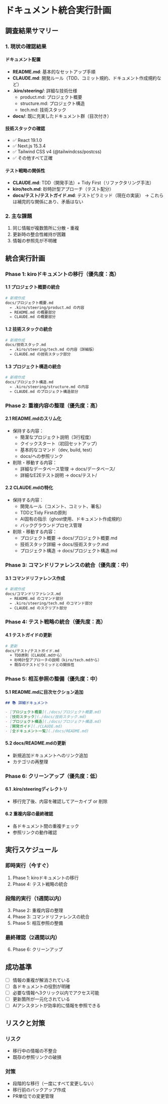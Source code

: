 # ドキュメント統合実行計画

## 調査結果サマリー

### 1. 現状の確認結果

#### ドキュメント配置
- **README.md**: 基本的なセットアップ手順
- **CLAUDE.md**: 開発ルール（TDD、コミット規約、ドキュメント作成規約など）
- **.kiro/steering/**: 詳細な技術仕様
  - product.md: プロジェクト概要
  - structure.md: プロジェクト構造
  - tech.md: 技術スタック
- **docs/**: 既に充実したドキュメント群（目次付き）

#### 技術スタックの確認
- ✅ React 19.1.0
- ✅ Next.js 15.3.4  
- ✅ Tailwind CSS v4 (@tailwindcss/postcss)
- ✅ その他すべて正確

#### テスト戦略の関係性
- **CLAUDE.md**: TDD（開発手法）+ Tidy First（リファクタリング手法）
- **kiro/tech.md**: 砂時計型アプローチ（テスト配分）
- **docs/テスト/テストガイド.md**: テストピラミッド（現在の実装）
→ これらは補完的な関係にあり、矛盾はない

### 2. 主な課題
1. 同じ情報が複数箇所に分散・重複
2. 更新時の整合性維持が困難
3. 情報の参照先が不明確

## 統合実行計画

### Phase 1: kiroドキュメントの移行（優先度：高）

#### 1.1 プロジェクト概要の統合
```bash
# 新規作成
docs/プロジェクト概要.md
  ← .kiro/steering/product.md の内容
  ← README.md の概要部分
  ← CLAUDE.md の概要部分
```

#### 1.2 技術スタックの統合
```bash
# 新規作成
docs/技術スタック.md
  ← .kiro/steering/tech.md の内容（詳細版）
  ← CLAUDE.md の技術スタック部分
```

#### 1.3 プロジェクト構造の統合
```bash
# 新規作成
docs/プロジェクト構造.md
  ← .kiro/steering/structure.md の内容
  ← CLAUDE.md のプロジェクト構造部分
```

### Phase 2: 重複内容の整理（優先度：高）

#### 2.1 README.mdのスリム化
- 保持する内容：
  - 簡潔なプロジェクト説明（3行程度）
  - クイックスタート（初回セットアップ）
  - 基本的なコマンド（dev, build, test）
  - docs/への参照リンク
- 削除・移動する内容：
  - 詳細なデータベース管理 → docs/データベース/
  - 詳細なE2Eテスト説明 → docs/テスト/

#### 2.2 CLAUDE.mdの特化
- 保持する内容：
  - 開発ルール（コメント、コミット、署名）
  - TDDとTidy Firstの原則
  - AI固有の指示（ghost使用、ドキュメント作成規約）
  - バックグラウンドプロセス管理
- 削除・移動する内容：
  - プロジェクト概要 → docs/プロジェクト概要.md
  - 技術スタック詳細 → docs/技術スタック.md
  - プロジェクト構造 → docs/プロジェクト構造.md

### Phase 3: コマンドリファレンスの統合（優先度：中）

#### 3.1 コマンドリファレンス作成
```bash
# 新規作成
docs/コマンドリファレンス.md
  ← README.md のコマンド部分
  ← .kiro/steering/tech.md のコマンド部分
  ← CLAUDE.md のスクリプト部分
```

### Phase 4: テスト戦略の統合（優先度：高）

#### 4.1 テストガイドの更新
```bash
# 更新
docs/テスト/テストガイド.md
  + TDD原則（CLAUDE.mdから）
  + 砂時計型アプローチの説明（kiro/tech.mdから）
  + 既存のテストピラミッドとの関係性
```

### Phase 5: 相互参照の整備（優先度：中）

#### 5.1 README.mdに目次セクション追加
```markdown
## 📚 詳細ドキュメント

- [プロジェクト概要](./docs/プロジェクト概要.md)
- [技術スタック](./docs/技術スタック.md)
- [プロジェクト構造](./docs/プロジェクト構造.md)
- [開発ガイド](./CLAUDE.md)
- [全ドキュメント一覧](./docs/README.md)
```

#### 5.2 docs/README.mdの更新
- 新規追加ドキュメントへのリンク追加
- カテゴリの再整理

### Phase 6: クリーンアップ（優先度：低）

#### 6.1 .kiro/steeringディレクトリ
- 移行完了後、内容を確認してアーカイブ or 削除

#### 6.2 重複内容の最終確認
- 各ドキュメント間の重複チェック
- 参照リンクの動作確認

## 実行スケジュール

### 即時実行（今すぐ）
1. Phase 1: kiroドキュメントの移行
2. Phase 4: テスト戦略の統合

### 段階的実行（1週間以内）
3. Phase 2: 重複内容の整理
4. Phase 3: コマンドリファレンスの統合
5. Phase 5: 相互参照の整備

### 最終確認（2週間以内）
6. Phase 6: クリーンアップ

## 成功基準

- [ ] 情報の重複が解消されている
- [ ] 各ドキュメントの役割が明確
- [ ] 必要な情報へ3クリック以内でアクセス可能
- [ ] 更新箇所が一元化されている
- [ ] AIアシスタントが効率的に情報を参照できる

## リスクと対策

### リスク
- 移行中の情報の不整合
- 既存の参照リンクの破損

### 対策
- 段階的な移行（一度にすべて変更しない）
- 移行前のバックアップ作成
- PR単位での変更管理